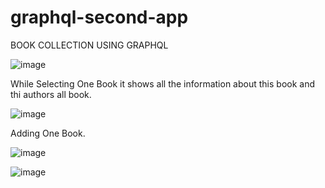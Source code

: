 # graphql-second-app

BOOK COLLECTION USING GRAPHQL


![image](https://user-images.githubusercontent.com/95482684/151971452-c59087be-8444-4fda-8f56-4c9d8678318a.png)

While Selecting One Book it shows all the information about this book and thi authors all book.

![image](https://user-images.githubusercontent.com/95482684/151971896-ce183dcd-56d9-43f3-8d9e-7cb652caa42c.png)


Adding One Book.

![image](https://user-images.githubusercontent.com/95482684/151972159-815928fb-9356-4db5-96ab-eceda7b78420.png)


![image](https://user-images.githubusercontent.com/95482684/151972265-8f51e66e-140b-407b-a5a0-c76c303fdc8a.png)
